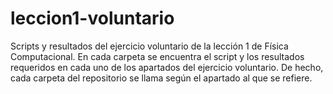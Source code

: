 # leccion1-voluntario
Scripts y resultados del ejercicio voluntario de la lección 1 de Física Computacional.
En cada carpeta se encuentra el script y los resultados requeridos en cada uno de los apartados del ejercicio voluntario.
De hecho, cada carpeta del repositorio se llama según el apartado al que se refiere.
